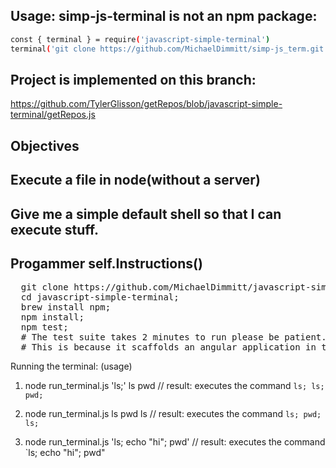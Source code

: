 ## Usage: simp-js-terminal is not an npm package:
```bash
const { terminal } = require('javascript-simple-terminal')
terminal('git clone https://github.com/MichaelDimmitt/simp-js_term.git')
```

## Project is implemented on this branch:
https://github.com/TylerGlisson/getRepos/blob/javascript-simple-terminal/getRepos.js


## Objectives

## Execute a file in node(without a server)

## Give me a simple default shell so that I can execute stuff. 

## Progammer self.Instructions()
<pre>
  git clone https://github.com/MichaelDimmitt/javascript-simple-terminal.git;
  cd javascript-simple-terminal;
  brew install npm;
  npm install;
  npm test;
  # The test suite takes 2 minutes to run please be patient.
  # This is because it scaffolds an angular application in the background.
</pre>

Running the terminal: (usage)
1) node run_terminal.js 'ls;' ls pwd
// result: executes the command `ls; ls; pwd;`

2) node run_terminal.js ls pwd ls
// result: executes the command `ls; pwd; ls;`

3) node run_terminal.js 'ls; echo "hi"; pwd'
// result: executes the command `ls; echo "hi"; pwd"
